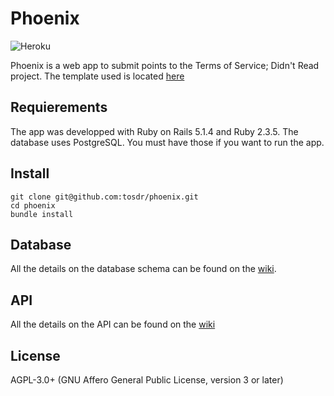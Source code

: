 # Phoenix

![Heroku](https://heroku-badge.herokuapp.com/?app=tosdr-phoenix)

Phoenix is a web app to submit points to the Terms of Service; Didn't Read project. The template used is located [here](https://github.com/lewagon/rails-templates)

## Requierements

The app was developped with Ruby on Rails 5.1.4 and Ruby 2.3.5. The database uses PostgreSQL. You must have those if you want to run the app.

## Install

```
git clone git@github.com:tosdr/phoenix.git
cd phoenix
bundle install
```

## Database

All the details on the database schema can be found on the [wiki](https://github.com/tosdr/wiki/database).


## API

All the details on the API can be found on the [wiki](https://github.com/tosdr/phoenix/wiki/api)

## License

AGPL-3.0+ (GNU Affero General Public License, version 3 or later)

